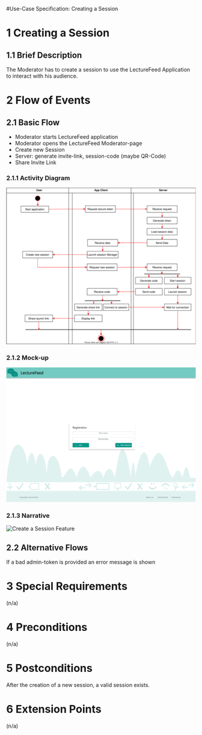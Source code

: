 #Use-Case Specification: Creating a Session

# 1 Creating a Session

## 1.1 Brief Description
The Moderator has to create a session to use the LectureFeed Application to interact with his audience.

# 2 Flow of Events
## 2.1 Basic Flow
- Moderator starts LectureFeed application
- Moderator opens the LectureFeed Moderator-page
- Create new Session
- Server: generate invite-link, session-code (maybe QR-Code)
- Share Invite Link

### 2.1.1 Activity Diagram
![Organization Application Activity Diagram](./activity_diagrams/create_a_session.svg)

### 2.1.2 Mock-up
![Create a Session Mockup](../image/mockup/LoginScreen.svg)

### 2.1.3 Narrative
![Create a Session Feature](./cucumber/create-a-session.feature)

## 2.2 Alternative Flows
If a bad admin-token is provided an error message is shown

# 3 Special Requirements
(n/a)

# 4 Preconditions
(n/a)

# 5 Postconditions
After the creation of a new session, a valid session exists.

# 6 Extension Points
(n/a)

